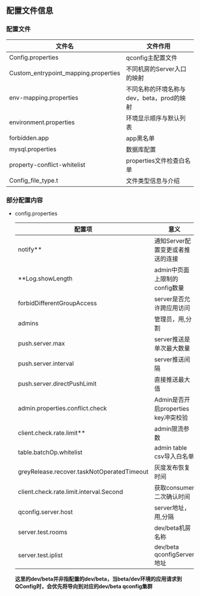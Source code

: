 ## 配置文件信息

### 配置文件

| 文件名                               | 文件作用                                  |
| ------------------------------------ | ----------------------------------------- |
| Config.properties                    | qconfig主配置文件                         |
| Custom_entrypoint_mapping.properties | 不同机房的Server入口的映射                |
| env-mapping.properties               | 不同名称的环境名称与dev，beta，prod的映射 |
| environment.properties               | 环境显示顺序与默认列表                    |
| forbidden.app                        | app黑名单                                 |
| mysql.properties                     | 数据库配置                                |
| property-conflict-whitelist          | properties文件检查白名单                  |
| Config_file_type.t                   | 文件类型信息与介绍                        |

### 部分配置内容

- config.properties

  | 配置项                                     | 意义                                |
  | ------------------------------------------ | ----------------------------------- |
  | notify**                                   | 通知Server配置变更或者推送的连接    |
  | **Log.showLength                           | admin中页面上限制的config数量       |
  | forbidDifferentGroupAccess                 | server是否允许跨应用访问            |
  | admins                                     | 管理员，用,分割                     |
  | push.server.max                            | server推送是单次最大数量            |
  | push.server.interval                       | server推送间隔                      |
  | push.server.directPushLimit                | 直接推送最大值                      |
  | admin.properties.conflict.check            | Admin是否开启properties key冲突校验 |
  | client.check.rate.limit**                  | admin限流参数                       |
  | table.batchOp.whitelist                    | admin table csv导入白名单           |
  | greyRelease.recover.taskNotOperatedTimeout | 灰度发布恢复时间                    |
  | client.check.rate.limit.interval.Second    | 获取consumer二次确认时间            |
  | qconfig.server.host                        | server地址，用,分隔                 |
  | server.test.rooms                          | dev/beta机房 名称                    |
  | server.test.iplist                         | dev/beta qconfigServer地址          |

  **这里的dev/beta并非指配置的dev/beta，当beta/dev环境的应用请求到QConfig时，会优先将导向到对应的dev/beta qconfig集群**